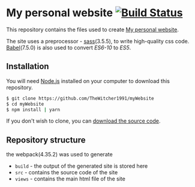 # My personal website [![Build Status](https://travis-ci.org/mono/website.svg)](https://travis-ci.org/mono/website)

This repository contains the files used to create [My personal website](https://thewitcher1991.github.io/myWebsite/views/).

The site uses a preprocessor - [sass](http://https://sass-lang.com)(3.5.5), to write high-quality css code.
[Babel](https://babeljs.io/)(7.5.0) is also used to convert *ES6-10* to *ES5*.

## Installation

You will need [Node.js](https://nodejs.org) installed on your computer to download this repository.

```bash
$ git clone https://github.com/TheWitcher1991/myWebsite
$ cd myWebsite
$ npm install | yarn
```

If you don't wish to clone, you can [download the source code](https://github.com/TheWitcher1991/myWebsite/archive/master.zip).

## Repository structure

the webpack(4.35.2) was used to generate

* `build` - the output of the generated site is stored here
* `src` - contains the source code of the site
* `views` - contains the main html file of the site
